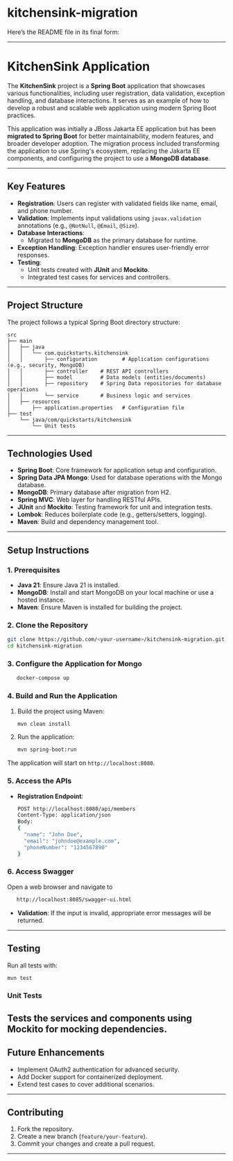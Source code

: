 # kitchensink-migration

Here’s the README file in its final form:

---

# **KitchenSink Application**

The **KitchenSink** project is a **Spring Boot** application that showcases various functionalities, including user registration, data validation, exception handling, and database interactions. It serves as an example of how to develop a robust and scalable web application using modern Spring Boot practices.

This application was initially a JBoss Jakarta EE application but has been **migrated to Spring Boot** for better maintainability, modern features, and broader developer adoption. The migration process included transforming the application to use Spring's ecosystem, replacing the Jakarta EE components, and configuring the project to use a **MongoDB database**.

---

## **Key Features**
- **Registration**: Users can register with validated fields like name, email, and phone number.
- **Validation**: Implements input validations using `javax.validation` annotations (e.g., `@NotNull`, `@Email`, `@Size`).
- **Database Interactions**:
    - Migrated to **MongoDB** as the primary database for runtime.
- **Exception Handling**: Exception handler ensures user-friendly error responses.
- **Testing**:
    - Unit tests created with **JUnit** and **Mockito**.
    - Integrated test cases for services and controllers.

---

## **Project Structure**
The project follows a typical Spring Boot directory structure:
```
src
├── main
│   ├── java
│   │   └── com.quickstarts.kitchensink
│   │       ├── configuration        # Application configurations (e.g., security, MongoDB)
│   │       ├── controller    # REST API controllers
│   │       ├── model         # Data models (entities/documents)
│   │       ├── repository    # Spring Data repositories for database operations
│   │       └── service       # Business logic and services
│   ├── resources
│       ├── application.properties   # Configuration file
├── test
    └── java/com/quickstarts/kitchensink
        └── Unit tests
```

---

## **Technologies Used**
- **Spring Boot**: Core framework for application setup and configuration.
- **Spring Data JPA Mongo**: Used for database operations with the Mongo database.
- **MongoDB**: Primary database after migration from H2.
- **Spring MVC**: Web layer for handling RESTful APIs.
- **JUnit** and **Mockito**: Testing framework for unit and integration tests.
- **Lombok**: Reduces boilerplate code (e.g., getters/setters, logging).
- **Maven**: Build and dependency management tool.

---

## **Setup Instructions**

### **1. Prerequisites**
- **Java 21**: Ensure Java 21 is installed.
- **MongoDB**: Install and start MongoDB on your local machine or use a hosted instance.
- **Maven**: Ensure Maven is installed for building the project.

### **2. Clone the Repository**
```bash
git clone https://github.com/<your-username>/kitchensink-migration.git
cd kitchensink-migration
```

### **3. Configure the Application for Mongo**
```bash
   docker-compose up
```

### **4. Build and Run the Application**
1. Build the project using Maven:
   ```bash
   mvn clean install
   ```
2. Run the application:
   ```bash
   mvn spring-boot:run
   ```

The application will start on `http://localhost:8080`.

### **5. Access the APIs**
- **Registration Endpoint**:
  ```bash
  POST http://localhost:8080/api/members
  Content-Type: application/json
  Body:
  {
    "name": "John Doe",
    "email": "johndoe@example.com",
    "phoneNumber": "1234567890"
  }
  ```
### **6. Access Swagger**
Open a web browser and navigate to
  ```bash
     http://localhost:8085/swagger-ui.html
  ```

- **Validation**: If the input is invalid, appropriate error messages will be returned.

---

## **Testing**
Run all tests with:
```bash
mvn test
```

### **Unit Tests**
Tests the services and components using **Mockito** for mocking dependencies.
---

## **Future Enhancements**
- Implement OAuth2 authentication for advanced security.
- Add Docker support for containerized deployment.
- Extend test cases to cover additional scenarios.

---

## **Contributing**
1. Fork the repository.
2. Create a new branch (`feature/your-feature`).
3. Commit your changes and create a pull request.

---